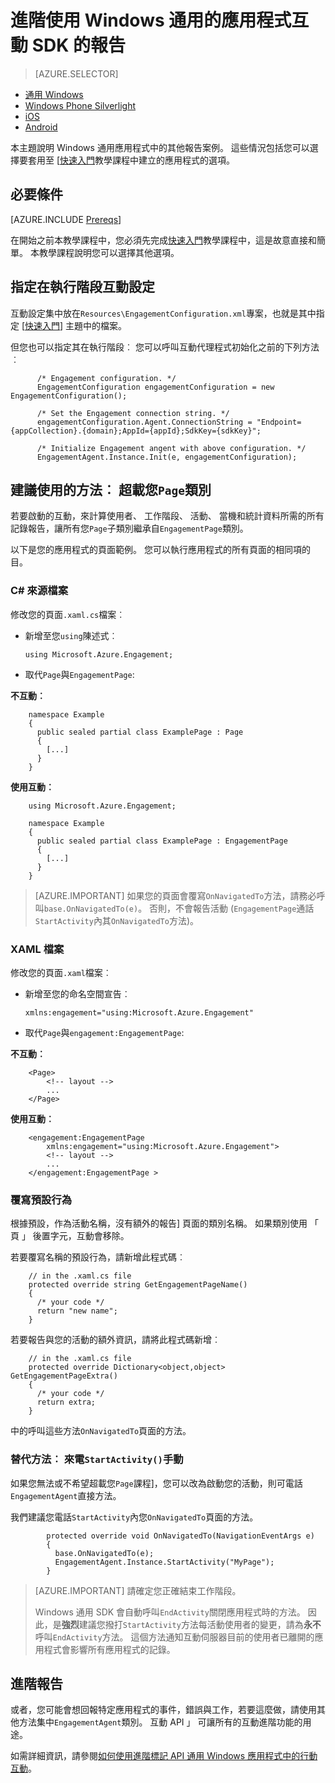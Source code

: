 <properties
    pageTitle="Windows 標準進階使用 MobileApps 互動的報告"
    description="如何使用 Windows 通用應用程式整合 Azure 行動互動"                  
    services="mobile-engagement"
    documentationCenter="mobile"
    authors="piyushjo"
    manager="erikre"
    editor="" />

<tags
    ms.service="mobile-engagement"
    ms.workload="mobile"
    ms.tgt_pltfrm="mobile-windows-store"
    ms.devlang="dotnet"
    ms.topic="article"
    ms.date="08/12/2016"
    ms.author="piyushjo;ricksal" />

# <a name="advanced-reporting-with-the-windows-universal-apps-engagement-sdk"></a>進階使用 Windows 通用的應用程式互動 SDK 的報告

> [AZURE.SELECTOR]
- [通用 Windows](mobile-engagement-windows-store-advanced-reporting.md)
- [Windows Phone Silverlight](mobile-engagement-windows-phone-integrate-engagement.md)
- [iOS](mobile-engagement-ios-integrate-engagement.md)
- [Android](mobile-engagement-android-advanced-reporting.md)

本主題說明 Windows 通用應用程式中的其他報告案例。 這些情況包括您可以選擇要套用至 [[快速入門](mobile-engagement-windows-store-dotnet-get-started.md)教學課程中建立的應用程式的選項。

## <a name="prerequisites"></a>必要條件

[AZURE.INCLUDE [Prereqs](../../includes/mobile-engagement-windows-store-prereqs.md)]

在開始之前本教學課程中，您必須先完成[快速入門](mobile-engagement-windows-store-dotnet-get-started.md)教學課程中，這是故意直接和簡單。 本教學課程說明您可以選擇其他選項。

## <a name="specifying-engagement-configuration-at-runtime"></a>指定在執行階段互動設定

互動設定集中放在`Resources\EngagementConfiguration.xml`專案，也就是其中指定 [[快速入門](mobile-engagement-windows-store-dotnet-get-started.md)] 主題中的檔案。

但您也可以指定其在執行階段︰ 您可以呼叫互動代理程式初始化之前的下列方法︰

          /* Engagement configuration. */
          EngagementConfiguration engagementConfiguration = new EngagementConfiguration();

          /* Set the Engagement connection string. */
          engagementConfiguration.Agent.ConnectionString = "Endpoint={appCollection}.{domain};AppId={appId};SdkKey={sdkKey}";

          /* Initialize Engagement angent with above configuration. */
          EngagementAgent.Instance.Init(e, engagementConfiguration);



## <a name="recommended-method-overload-your-page-classes"></a>建議使用的方法︰ 超載您`Page`類別

若要啟動的互動，來計算使用者、 工作階段、 活動、 當機和統計資料所需的所有記錄報告，讓所有您`Page`子類別繼承自`EngagementPage`類別。

以下是您的應用程式的頁面範例。 您可以執行應用程式的所有頁面的相同項的目。

### <a name="c-source-file"></a>C# 來源檔案

修改您的頁面`.xaml.cs`檔案︰

-   新增至您`using`陳述式︰

        using Microsoft.Azure.Engagement;

-   取代`Page`與`EngagementPage`:

**不互動︰**

        namespace Example
        {
          public sealed partial class ExamplePage : Page
          {
            [...]
          }
        }

**使用互動︰**

        using Microsoft.Azure.Engagement;

        namespace Example
        {
          public sealed partial class ExamplePage : EngagementPage
          {
            [...]
          }
        }

> [AZURE.IMPORTANT] 如果您的頁面會覆寫`OnNavigatedTo`方法，請務必呼叫`base.OnNavigatedTo(e)`。 否則，不會報告活動 (`EngagementPage`通話`StartActivity`內其`OnNavigatedTo`方法)。

### <a name="xaml-file"></a>XAML 檔案

修改您的頁面`.xaml`檔案︰

-   新增至您的命名空間宣告︰

        xmlns:engagement="using:Microsoft.Azure.Engagement"

-   取代`Page`與`engagement:EngagementPage`:

**不互動︰**

        <Page>
            <!-- layout -->
            ...
        </Page>

**使用互動︰**

        <engagement:EngagementPage
            xmlns:engagement="using:Microsoft.Azure.Engagement">
            <!-- layout -->
            ...
        </engagement:EngagementPage >

### <a name="override-the-default-behaviour"></a>覆寫預設行為

根據預設，作為活動名稱，沒有額外的報告] 頁面的類別名稱。 如果類別使用 「 頁 」 後置字元，互動會移除。

若要覆寫名稱的預設行為，請新增此程式碼︰

        // in the .xaml.cs file
        protected override string GetEngagementPageName()
        {
          /* your code */
          return "new name";
        }

若要報告與您的活動的額外資訊，請將此程式碼新增︰

        // in the .xaml.cs file
        protected override Dictionary<object,object> GetEngagementPageExtra()
        {
          /* your code */
          return extra;
        }

中的呼叫這些方法`OnNavigatedTo`頁面的方法。

### <a name="alternate-method-call-startactivity-manually"></a>替代方法︰ 來電`StartActivity()`手動

如果您無法或不希望超載您`Page`課程]，您可以改為啟動您的活動，則可電話`EngagementAgent`直接方法。

我們建議您電話`StartActivity`內您`OnNavigatedTo`頁面的方法。

            protected override void OnNavigatedTo(NavigationEventArgs e)
            {
              base.OnNavigatedTo(e);
              EngagementAgent.Instance.StartActivity("MyPage");
            }

> [AZURE.IMPORTANT]  請確定您正確結束工作階段。
>
> Windows 通用 SDK 會自動呼叫`EndActivity`關閉應用程式時的方法。 因此，是**強烈**建議您撥打`StartActivity`方法每活動使用者的變更，請為**永不**呼叫`EndActivity`方法。 這個方法通知互動伺服器目前的使用者已離開的應用程式會影響所有應用程式的記錄。

## <a name="advanced-reporting"></a>進階報告

或者，您可能會想回報特定應用程式的事件，錯誤與工作，若要這麼做，請使用其他方法集中`EngagementAgent`類別。 互動 API 」 可讓所有的互動進階功能的用途。

如需詳細資訊，請參閱[如何使用進階標記 API 通用 Windows 應用程式中的行動互動](mobile-engagement-windows-store-use-engagement-api.md)。

